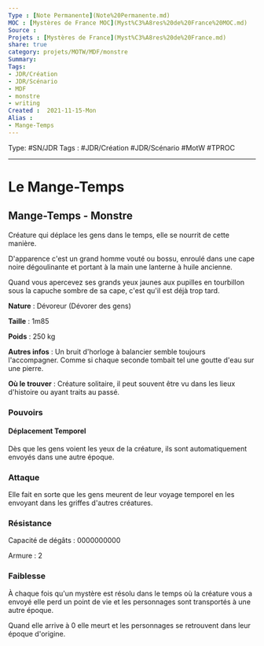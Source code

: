 ```yaml
---
Type : [Note Permanente](Note%20Permanente.md)
MOC : [Mystères de France MOC](Myst%C3%A8res%20de%20France%20MOC.md)
Source :
Projets : [Mystères de France](Myst%C3%A8res%20de%20France.md)
share: true 
category: projets/MOTW/MDF/monstre
Summary: 
Tags:
- JDR/Création 
- JDR/Scénario
- MDF
- monstre
- writing
Created :  2021-11-15-Mon
Alias :
- Mange-Temps
---
```

Type: #SN/JDR 
Tags : #JDR/Création #JDR/Scénario #MotW #TPROC 

***


# Le Mange-Temps

## Mange-Temps - Monstre
Créature qui déplace les gens dans le temps, elle se nourrit de cette manière.

D'apparence c'est un grand homme vouté ou bossu, enroulé dans une cape noire dégoulinante et portant à la main une lanterne à huile ancienne. 

Quand vous apercevez ses grands yeux jaunes aux pupilles en tourbillon sous la capuche sombre de sa cape, c'est qu'il est déjà trop tard.

**Nature** : Dévoreur (Dévorer des gens)

**Taille** : 1m85

**Poids** : 250 kg

**Autres infos** : Un bruit d'horloge à balancier semble toujours l'accompagner. Comme si chaque seconde tombait tel une goutte d'eau sur une pierre.

**Où le trouver** : Créature solitaire, il peut souvent être vu dans les lieux d'histoire ou ayant traits au passé.

### Pouvoirs

#### Déplacement Temporel
Dès que les gens voient les yeux de la créature, ils sont automatiquement envoyés dans une autre époque.

### Attaque 

Elle fait en sorte que les gens meurent de leur voyage temporel en les envoyant dans les griffes d'autres créatures.

### Résistance 

Capacité de dégâts : 0000000000

Armure : 2

### Faiblesse
À chaque fois qu'un mystère est résolu dans le temps où la créature vous a envoyé elle perd un point de vie et les personnages sont transportés à une autre époque.

Quand elle arrive à 0 elle meurt et les personnages se retrouvent dans leur époque d'origine.
  